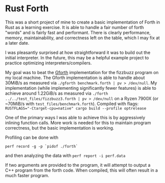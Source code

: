 # Rust Forth

This was a short project of mine to create a basic implementation of Forth in Rust as a learning exercise. It is able to handle a fair number of forth "words" and is fairly fast and performant. There is clearly performance, memory, maintainability, and correctness left on the table, which I may fix at a later date.

I was pleasantly surprised at how straightforward it was to build out the initial interpreter. In the future, this may be a helpful example project to practice optimizing interpreters/compilers.

My goal was to beat the [Gforth](https://www.gnu.org/software/gforth/) implementation for the fizzbuzz program on my local machine. The Gforth implementation is able to handle about 30MiB/s as measured via `./gforth benchmark.forth | pv > /dev/null`.
My implementation (while implementing significantly fewer features) is able to achieve around 1.22GiB/s as measured via `./forth ../../test_files/fizzbuzz3.forth | pv > /dev/null` on a Ryzen 7900X (or ~70MiB/s with `test_files/benchmark.forth`). Compiled with flags: `RUSTFLAGS="-Ctarget-cpu=native" cargo build --profile optrelease`

One of the primary ways I was able to achieve this is by aggressively inlining function calls. More work is needed for this to maintain program correctness, but the basic implementation is working.

Profiling can be done with
```
perf record -g -p `pidof ./forth`
```
and then analyzing the data with `perf report -i perf.data`

If two arguments are provided to the program, it will attempt to output a C++ program from the forth code. When compiled, this will often result in a much faster program.